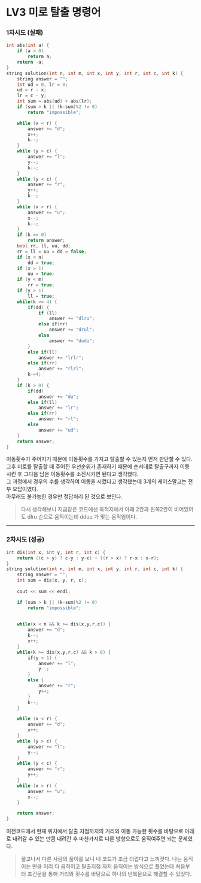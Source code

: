 # LV3 미로 탈출 명령어

### 1차시도 (실패)
```cpp
int abs(int a) {
    if (a > 0)
        return a;
    return -a;
}
string solution(int n, int m, int x, int y, int r, int c, int k) {
    string answer = "";
    int ud = 0, lr = 0;
    ud = r - x;
    lr = c - y;
    int sum = abs(ud) + abs(lr);
    if (sum > k || (k-sum)%2 != 0)
        return "impossible";

    while (x < r) {
        answer += "d";
        x++;
        k--;
    }
    while (y > c) {
        answer += "l";
        y--;
        k--;
    }
    while (y < c) {
        answer += "r";
        y++;
        k--;
    }
    while (x > r) {
        answer += "u";
        x--;
        k--;
    }
    if (k == 0)
        return answer;
    bool rr, ll, uu, dd;
    rr = ll = uu = dd = false;
    if (x < n)
        dd = true;
    if (x > 1)
        uu = true;
    if (y < m)
        rr = true;
    if (y > 1)
        ll = true;
    while(k >= 4) {
        if(dd) {
            if (ll)
                answer += "dlru";
            else if(rr)
                answer += "drul";
            else
                answer += "dudu";
        }
        else if(ll)
            answer += "lrlr";
        else if(rr)  
            answer += "rlrl";
        k-=4;
    }
    if (k > 0) {
        if(dd)
            answer += "du";
        else if(ll)
            answer += "lr";
        else if(rr)
            answer += "rl";
        else 
            answer += "ud";
    }
    return answer;
}
```
이동횟수가 주어지기 때문에 이동횟수를 가지고 탈출할 수 있는지 먼저 판단할 수 있다.  
그후 미로를 탈출할 때 주어진 우선순위가 존재하기 때문에 순서대로 탈출구까지 이동 시킨 후 그다음 남은 이동횟수를 소진시키면 된다고 생각했다.  
그 과정에서 경우의 수를 생각하여 이동을 시켰다고 생각했는데 3개의 케이스말고는 전부 오답이였다.  
아무래도 불가능한 경우만 정답처리 된 것으로 보인다.
> 다시 생각해보니 지금같은 코드에선 목적지에서 아래 2칸과 왼쪽2칸이 비어있어도 dlru 순으로 움직이는데 dduu 가 맞는 움직임이다.

*****

### 2차시도 (성공)
```cpp
int dis(int x, int y, int r, int c) {
    return ((c > y) ? c-y : y-c) + ((r > x) ? r-x : x-r);
}
string solution(int n, int m, int x, int y, int r, int c, int k) {
    string answer = "";
    int sum = dis(x, y, r, c);
    
    cout << sum << endl;

    if (sum > k || (k-sum)%2 != 0)
        return "impossible";
    

    while(x < n && k >= dis(x,y,r,c)) {
        answer += "d";
        k--;
        x++;
    }
    while(k >= dis(x,y,r,c) && k > 0) {
        if(y > 1) {
            answer += "l";
            y--;
        }
        else { 
            answer += "r";
            y++;
        }
        k--;
    }

    while (x < r) {
        answer += "d";
        x++;
    }
    while (y > c) {
        answer += "l";
        y--;
    }
    while (y < c) {
        answer += "r";
        y++;
    }
    while (x > r) {
        answer += "u";
        x--;
    }

    return answer;
}
```
이전코드에서 현재 위치에서 탈출 지점까지의 거리와 이동 가능한 횟수를 바탕으로 아래로 내려갈 수 있는 만큼 내려간 후 마찬가지로 다른 방향으로도 움직여주면 되는 문제였다. 
>풀고나서 다른 사람의 풀이를 보니 내 코드가 조금 더럽다고 느껴졋다. 나는 움직이는 만큼 미리 다 움직이고 탈출지점 까지 움직이는 방식으로 풀었는데 처음부터 조건문을 통해 거리와 횟수를 바탕으로 하나의 반복문으로 해결할 수 있었다.
